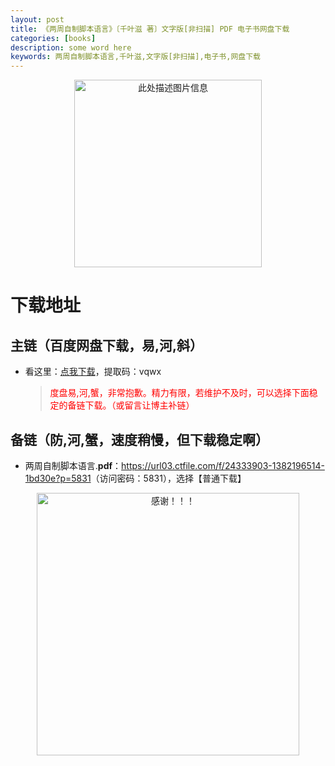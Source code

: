 ```yaml
---
layout: post
title: 《两周自制脚本语言》〔千叶滋 著〕文字版[非扫描] PDF 电子书网盘下载
categories: [books]
description: some word here
keywords: 两周自制脚本语言,千叶滋,文字版[非扫描],电子书,网盘下载
---
```


<div align="center"><img src="https://qweree.cn/wp-content/uploads/2024/10/lzzzjbyy.jpg" alt="此处描述图片信息" width="300px" height="auto"></div>

# 下载地址

## 主链（百度网盘下载，易,河,斜）

- 看这里：[点我下载](https://pan.baidu.com/s/1iMXUbSbtZQZjDcqDmnWUyw?pwd=vqwx)，提取码：vqwx

  > <p style="color:red" >度盘易,河,蟹，非常抱歉。精力有限，若维护不及时，可以选择下面稳定的备链下载。（或留言让博主补链）</p>

## 备链（防,河,蟹，速度稍慢，但下载稳定啊）

- 两周自制脚本语言.**pdf**：<https://url03.ctfile.com/f/24333903-1382196514-1bd30e?p=5831>（访问密码：5831），选择【普通下载】

<div align="center"><img src="https://pic.imgdb.cn/item/6707df6bd29ded1a8ce37031.gif" alt="感谢！！！" width="420px" height="auto"/></div>
